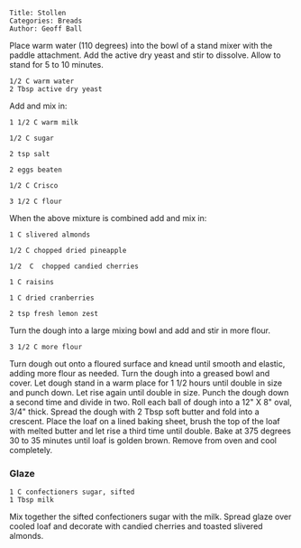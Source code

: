 ~~~ recipe-info
Title: Stollen
Categories: Breads
Author: Geoff Ball
~~~

Place warm water (110 degrees) into the bowl of a stand mixer with the paddle attachment.
Add the active dry yeast and stir to dissolve.  Allow to stand for 5 to 10 minutes.

~~~ recipe-ingredients
1/2 C warm water
2 Tbsp active dry yeast
~~~

Add and mix in:

~~~ recipe-ingredients
1 1/2 C warm milk

1/2 C sugar

2 tsp salt

2 eggs beaten

1/2 C Crisco

3 1/2 C flour
~~~

When the above mixture is combined add and mix in:

~~~ recipe-ingredients
1 C slivered almonds

1/2 C chopped dried pineapple

1/2  C  chopped candied cherries

1 C raisins

1 C dried cranberries

2 tsp fresh lemon zest
~~~

Turn the dough into a large mixing bowl and add and stir in more flour.

~~~ recipe-ingredients
3 1/2 C more flour
~~~

Turn dough out onto
a floured surface and knead until smooth and elastic, adding more flour as needed.  Turn the dough
into a greased bowl and cover.  Let dough stand in a warm place for 1 1/2 hours until double in size
and punch down.  Let rise again until double in size.  Punch the dough down a second time and divide
in two.  Roll each ball of dough into a 12" X 8" oval, 3/4" thick.  Spread the dough with 2
Tbsp soft butter and fold into a crescent.  Place the loaf on a lined baking sheet, brush the top of
the loaf with melted butter and let rise a third time until double.  Bake at 375 degrees 30 to 35
minutes until loaf is golden brown.  Remove from oven and cool completely.

### Glaze

~~~ recipe-ingredients
1 C confectioners sugar, sifted
1 Tbsp milk
~~~

Mix together the sifted confectioners sugar with the milk.  Spread glaze over cooled loaf and
decorate with candied cherries and toasted slivered almonds.
